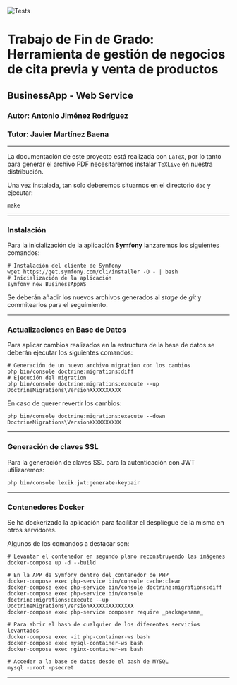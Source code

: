 ![Tests](https://github.com/Antobio17/BusinessAppWS/actions/workflows/php_unit.yaml/badge.svg)

# Trabajo de Fin de Grado: Herramienta de gestión de negocios de cita previa y venta de productos

## BusinessApp - Web Service

### Autor: Antonio Jiménez Rodríguez
### Tutor: Javier Martínez Baena
___

La documentación de este proyecto está realizada con `LaTeX`, por lo
tanto para generar el archivo PDF necesitaremos instalar `TeXLive` en
nuestra distribución.

Una vez instalada, tan solo deberemos situarnos en el directorio `doc` y ejecutar:

    make

---

### Instalación
Para la inicialización de la aplicación **Symfony** lanzaremos los siguientes comandos:

```shell
# Instalación del cliente de Symfony
wget https://get.symfony.com/cli/installer -O - | bash
# Inicialización de la aplicación
symfony new BusinessAppWS 
```
Se deberán añadir los nuevos archivos generados al _stage_ de _git_ y commitearlos para el seguimiento.

---

### Actualizaciones en Base de Datos
Para aplicar cambios realizados en la estructura de la base de datos se deberán ejecutar los siguientes comandos:

```shell
# Generación de un nuevo archivo migration con los cambios
php bin/console doctrine:migrations:diff
# Ejecución del migration
php bin/console doctrine:migrations:execute --up DoctrineMigrations\VersionXXXXXXXXXX
```

En caso de querer revertir los cambios:

```shell
php bin/console doctrine:migrations:execute --down DoctrineMigrations\VersionXXXXXXXXXX
```

---

### Generación de claves SSL

Para la generación de claves SSL para la autenticación con JWT utilizaremos:

```shell
php bin/console lexik:jwt:generate-keypair
```

---

### Contenedores Docker

Se ha dockerizado la aplicación para facilitar el despliegue de la misma en otros servidores.

Algunos de los comandos a destacar son:

```shell
# Levantar el contenedor en segundo plano reconstruyendo las imágenes
docker-compose up -d --build

# En la APP de Symfony dentro del contenedor de PHP
docker-compose exec php-service bin/console cache:clear
docker-compose exec php-service bin/console doctrine:migrations:diff
docker-compose exec php-service bin/console doctrine:migrations:execute --up DoctrineMigrations\VersionXXXXXXXXXXXXXX
docker-compose exec php-service composer require _packagename_

# Para abrir el bash de cualquier de los diferentes servicios levantados
docker-compose exec -it php-container-ws bash
docker-compose exec mysql-container-ws bash
docker-compose exec nginx-container-ws bash

# Acceder a la base de datos desde el bash de MYSQL
mysql -uroot -psecret

```

---

